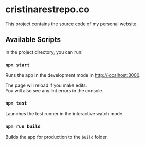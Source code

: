 # cristinarestrepo.co

This project contains the source code of my personal website.

## Available Scripts

In the project directory, you can run:

### `npm start`

Runs the app in the development mode in [http://localhost:3000](http://localhost:3000).

The page will reload if you make edits.<br>
You will also see any lint errors in the console.

### `npm test`

Launches the test runner in the interactive watch mode.

### `npm run build`

Builds the app for production to the `build` folder.
